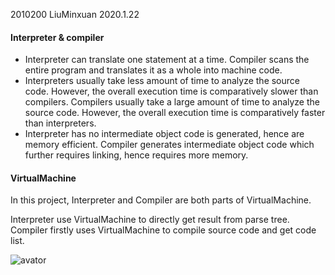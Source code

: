 2010200 LiuMinxuan 2020.1.22

#### Interpreter & compiler
- Interpreter can translate one statement at a time. Compiler scans the entire program and translates it as a whole into machine code.
- Interpreters usually take less amount of time to analyze the source code. However, the overall execution time is comparatively slower than compilers. Compilers usually take a large amount of time to analyze the source code. However, the overall execution time is comparatively faster than interpreters.
- Interpreter has no intermediate object code is generated, hence are memory efficient. Compiler generates intermediate object code which further requires linking, hence requires more memory.

#### VirtualMachine
In this project, Interpreter and Compiler are both parts of VirtualMachine.

Interpreter use VirtualMachine to directly get result from parse tree. Compiler firstly uses VirtualMachine to compile source code and get code list.

![avator](A11.png)

